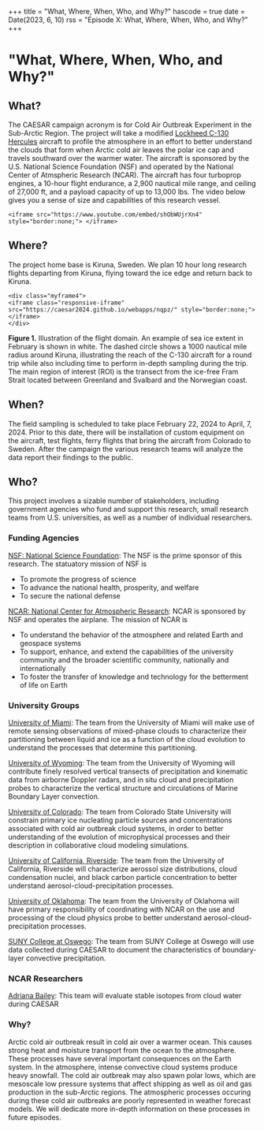 +++
title = "What, Where, When, Who, and Why?"
hascode = true
date = Date(2023, 6, 10)
rss = "Episode X: What, Where, When, Who, and Why?"
+++




# "What, Where, When, Who, and Why?"

## What?
The CAESAR campaign acronym is for Cold Air Outbreak Experiment in the Sub-Arctic Region. The project will take a modified [Lockheed C-130 Hercules](https://en.wikipedia.org/wiki/Lockheed_C-130_Hercules) aircraft to profile the atmosphere in an effort to better understand the clouds that form when Arctic cold air leaves the polar ice cap and travels southward over the warmer water.  The aircraft is sponsored by the U.S. National Science Foundation (NSF) and operated by the National Center of Atmspheric Research (NCAR). The aircraft has four turboprop engines, a 10-hour flight endurance, a 2,900 nautical mile range, and ceiling of 27,000 ft, and a payload capacity of up to 13,000 lbs. The video below gives you a sense of size and capabilities of this research vessel. 

~~~
<iframe src="https://www.youtube.com/embed/shObWUjrXn4" style="border:none;"> </iframe>
~~~

## Where?
The project home base is Kiruna, Sweden. We plan 10 hour long research flights departing from Kiruna, flying toward the ice edge and return back to Kiruna.  

~~~
<div class="myframe4">
<iframe class="responsive-iframe" src="https://caesar2024.github.io/webapps/nqpz/" style="border:none;"></iframe>
</div>
~~~
**Figure 1.** Illustration of the flight domain. An example of sea ice extent in February is shown in white. The dashed circle shows a 1000 nautical mile radius around Kiruna, illustrating the reach of the C-130 aircraft for a round trip while also including time to perform in-depth sampling during the trip. The main region of interest (ROI) is the transect from the ice-free Fram Strait located between Greenland and Svalbard and the Norwegian coast.


## When?

The field sampling is scheduled to take place February 22, 2024 to April, 7, 2024. Prior to this date, there will be installation of custom equipment on the aircraft, test flights, ferry flights that bring the aircraft from Colorado to Sweden. After the campaign the various research teams will analyze the data report their findings to the public.  

## Who?

This project involves a sizable number of stakeholders, including government agencies who fund and support this research, small research teams from U.S. universities, as well as a number of individual researchers.  


### Funding Agencies

[NSF: National Science Foundation](https://www.nsf.gov/): The NSF is the prime sponsor of this research. The statuatory mission of NSF is 
- To promote the progress of science
- To advance the national health, prosperity, and welfare
- To secure the national defense

[NCAR: National Center for Atmospheric Research](https://ncar.ucar.edu/): NCAR is sponsored by NSF and operates the airplane. The mission of NCAR is 
- To understand the behavior of the atmosphere and related Earth and geospace systems
- To support, enhance, and extend the capabilities of the university community and the broader scientific community, nationally and internationally
- To foster the transfer of knowledge and technology for the betterment of life on Earth

### University Groups

[University of Miami](https://people.miami.edu/profile/5b22eea202fab7a55b3d45104d5c97b8): The team from the University of Miami will make use of remote sensing observations of mixed-phase clouds to characterize their partitioning between liquid and ice as a function of the cloud evolution to understand the processes that determine this partitioning. 

[University of Wyoming](https://www.uwyo.edu/atsc/directory/faculty/Geerts/index.html): The team from the University of Wyoming  will contribute finely resolved vertical transects of precipitation and kinematic data from airborne Doppler radars, and in situ cloud and precipitation probes to  characterize the vertical structure and circulations of Marine Boundary Layer convection.

[University of Colorado](https://chem.atmos.colostate.edu/k_members.html): The team from Colorado State University will constrain primary ice nucleating particle sources and concentrations associated with cold air outbreak cloud systems, in order to better understanding of the evolution of microphysical processes and their description in collaborative cloud modeling simulations.

[University of California, Riverside](https://profiles.ucr.edu/app/home/profile/markusp): The team from the University of California, Riverside will characterize aerossol size distributions, cloud condensation nuclei, and black carbon particle concentration to better understand aerosol-cloud-precipitation processes. 

[University of Oklahoma](http://mcfarq.oucreate.com/): The team from the University of Oklahoma will have primary responsibility of coordinating with NCAR on the use and processing of the cloud physics probe to better understand aerosol-cloud-precipitation processes.

[SUNY College at Oswego](https://www.oswego.edu/atmospheric-geological-sciences/content/yonggang-wang-0): The team from SUNY College at Oswego will use data collected during CAESAR to document the characteristics of boundary-layer convective  precipitation.


### NCAR Researchers

[Adriana Bailey](https://staff.ucar.edu/users/abailey): This team will evaluate stable isotopes from cloud water during CAESAR 

### Why?

Arctic cold air outbreak result in cold air over a warmer ocean. This causes strong heat and moisture transport from the ocean to the atmosphere. These processes have several important consequences on the Earth system. In the atmosphere, intense convective cloud systems produce heavy snowfall. The cold air outbreak may also spawn polar lows, which are mesoscale low pressure systems that affect shipping as well as oil and gas production in the sub-Arctic regions. The atmospheric processes occuring during these cold air outbreaks are poorly represented in weather forecast models. We will dedicate more in-depth information on these processes in future episodes.